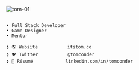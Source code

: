 ![tom-01](https://user-images.githubusercontent.com/392266/235383100-2b7d5f29-80d7-4047-ae6f-f9b66833f093.png)
```

• Full Stack Developer 
• Game Designer 
• Mentor

❯ 🌎 Website           itstom.co
❯ 🐦 Twitter           @tomconder
❯ 👔 Résumé            linkedin.com/in/tomconder
```
